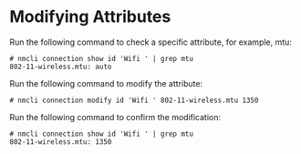# Modifying Attributes<a name="EN-US_TOPIC_0229622763"></a>

Run the following command to check a specific attribute, for example, mtu:

```
# nmcli connection show id 'Wifi ' | grep mtu
802-11-wireless.mtu: auto
```

Run the following command to modify the attribute:

```
# nmcli connection modify id 'Wifi ' 802-11-wireless.mtu 1350
```

Run the following command to confirm the modification:

```
# nmcli connection show id 'Wifi ' | grep mtu
802-11-wireless.mtu: 1350
```


